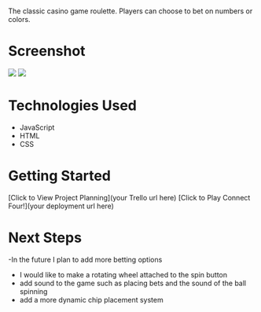 # <Roulette>
The classic casino game roulette. Players can choose to bet on numbers or colors.

# Screenshot

<img src="url to your image on imgur">
<img src="url to your image on imgur">

# Technologies Used

- JavaScript
- HTML
- CSS

# Getting Started

[Click to View Project Planning](your Trello url here)
[Click to Play Connect Four!](your deployment url here)

# Next Steps
-In the future I plan to add more betting options
- I would like to make a rotating wheel attached to the spin button
- add sound to the game such as placing bets and the sound of the ball spinning
- add a more dynamic chip placement system
